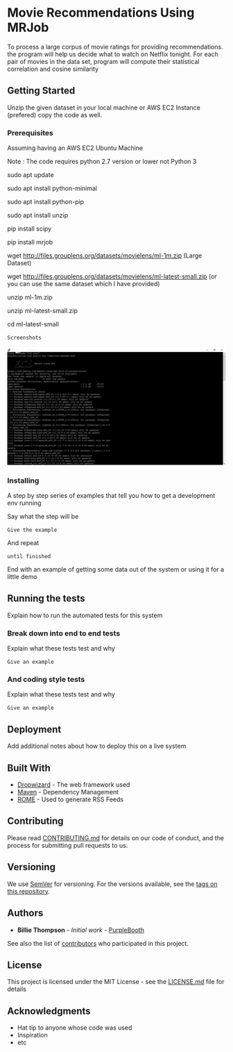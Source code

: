 # Movie Recommendations Using MRJob

To process a large corpus of movie ratings for providing recommendations. the program will help us decide what to watch on Netflix tonight. For each pair of movies in the data set, program will compute their statistical correlation and cosine similarity 



## Getting Started

Unzip the given dataset in your local machine or AWS EC2 Instance (prefered) copy the code as well.

### Prerequisites

Assuming having an AWS EC2 Ubuntu Machine 


Note : The code requires python 2.7 version or lower not Python 3


sudo apt update


sudo apt install python-minimal


sudo apt install python-pip


sudo apt install unzip


pip install scipy


pip install mrjob


wget http://files.grouplens.org/datasets/movielens/ml-1m.zip (Large Dataset)


wget http://files.grouplens.org/datasets/movielens/ml-latest-small.zip (or you can use the same dataset which I have provided)


unzip ml-1m.zip


unzip ml-latest-small.zip


cd ml-latest-small




```
Screenshots
```
![Screenshot](Images/Example_Step1.JPG?raw=true "Step1")

### Installing

A step by step series of examples that tell you how to get a development env running

Say what the step will be

```
Give the example
```

And repeat

```
until finished
```

End with an example of getting some data out of the system or using it for a little demo

## Running the tests

Explain how to run the automated tests for this system

### Break down into end to end tests

Explain what these tests test and why

```
Give an example
```

### And coding style tests

Explain what these tests test and why

```
Give an example
```

## Deployment

Add additional notes about how to deploy this on a live system

## Built With

* [Dropwizard](http://www.dropwizard.io/1.0.2/docs/) - The web framework used
* [Maven](https://maven.apache.org/) - Dependency Management
* [ROME](https://rometools.github.io/rome/) - Used to generate RSS Feeds

## Contributing

Please read [CONTRIBUTING.md](https://gist.github.com/PurpleBooth/b24679402957c63ec426) for details on our code of conduct, and the process for submitting pull requests to us.

## Versioning

We use [SemVer](http://semver.org/) for versioning. For the versions available, see the [tags on this repository](https://github.com/your/project/tags). 

## Authors

* **Billie Thompson** - *Initial work* - [PurpleBooth](https://github.com/PurpleBooth)

See also the list of [contributors](https://github.com/your/project/contributors) who participated in this project.

## License

This project is licensed under the MIT License - see the [LICENSE.md](LICENSE.md) file for details

## Acknowledgments

* Hat tip to anyone whose code was used
* Inspiration
* etc

